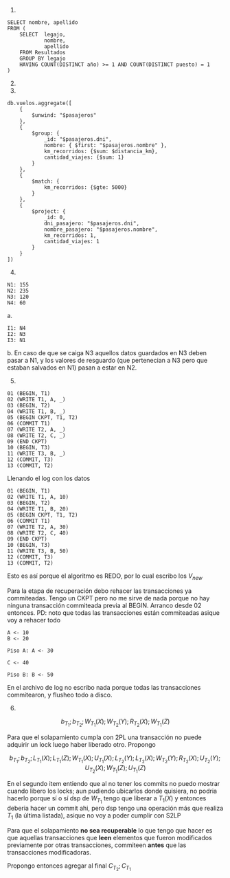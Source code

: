 1.

```
SELECT nombre, apellido 
FROM (
    SELECT  legajo, 
            nombre, 
            apellido
    FROM Resultados
    GROUP BY legajo
    HAVING COUNT(DISTINCT año) >= 1 AND COUNT(DISTINCT puesto) = 1
)
```

2.



3.

```
db.vuelos.aggregate([
    {
        $unwind: "$pasajeros"
    },
    {
        $group: {
            _id: "$pasajeros.dni",
            nombre: { $first: "$pasajeros.nombre" },
            km_recorridos: {$sum: $distancia_km},
            cantidad_viajes: {$sum: 1}
        }
    }, 
    {
        $match: {
            km_recorridos: {$gte: 5000}
        }
    },
    {
        $project: {
            _id: 0,
            dni_pasajero: "$pasajeros.dni",
            nombre_pasajero: "$pasajeros.nombre",
            km_recorridos: 1,
            cantidad_viajes: 1
        }
    }
])
```

4.

```
N1: 155
N2: 235
N3: 120
N4: 60
```

a.

```
I1: N4
I2: N3
I3: N1
```

b. En caso de que se caiga N3 aquellos datos guardados en N3 deben pasar a N1, y los valores de resguardo (que pertenecian a N3 pero que estaban salvados en N1) pasan a estar en N2.

5.

```
01 (BEGIN, T1)
02 (WRITE T1, A, _)
03 (BEGIN, T2)
04 (WRITE T1, B, _)
05 (BEGIN CKPT, T1, T2)
06 (COMMIT T1)
07 (WRITE T2, A, _)
08 (WRITE T2, C, _)
09 (END CKPT)
10 (BEGIN, T3)
11 (WRITE T3, B, _)
12 (COMMIT, T3)
13 (COMMIT, T2)
```

Llenando el log con los datos

```
01 (BEGIN, T1)
02 (WRITE T1, A, 10)
03 (BEGIN, T2)
04 (WRITE T1, B, 20)
05 (BEGIN CKPT, T1, T2)
06 (COMMIT T1)
07 (WRITE T2, A, 30)
08 (WRITE T2, C, 40)
09 (END CKPT)
10 (BEGIN, T3)
11 (WRITE T3, B, 50)
12 (COMMIT, T3)
13 (COMMIT, T2)
```

Esto es así porque el algoritmo es REDO, por lo cual escribo los $V_{new}$

Para la etapa de recuperación debo rehacer las transacciones ya commiteadas. Tengo un CKPT pero no me sirve de nada porque no hay ninguna transacción commiteada previa al BEGIN. Arranco desde 02 entonces. PD: noto que todas las transacciones están commiteadas asique voy a rehacer todo

```
A <- 10
B <- 20

Piso A: A <- 30

C <- 40

Piso B: B <- 50
```

En el archivo de log no escribo nada porque todas las transacciones commitearon, y flusheo todo a disco.

6.

$$
b_{T_{1}};b_{T_{2}};W_{T_{1}}(X);W_{T_{2}}(Y);R_{T_{2}}(X);W_{T_{1}}(Z)
$$


Para que el solapamiento cumpla con 2PL una transacción no puede adquirir un lock luego haber liberado otro. Propongo


$$
b_{T_{1}};b_{T_{2}};L_{T_{1}}(X);L_{T_{1}}(Z);W_{T_{1}}(X);U_{T_{1}}(X);L_{T_{2}}(Y);L_{T_{2}}(X);W_{T_{2}}(Y);R_{T_{2}}(X);U_{T_{2}}(Y);U_{T_{2}}(X);W_{T_{1}}(Z);U_{T_{1}}(Z)
$$

En el segundo item entiendo que al no tener los commits no puedo mostrar cuando libero los locks; aun pudiendo ubicarlos donde quisiera, no podria hacerlo porque sí o sí dsp de $W_{T_1}$ tengo que liberar a $T_1(X)$ y entonces deberia hacer un commit ahi, pero dsp tengo una operación más que realiza $T_1$ (la última listada), asique no voy a poder cumplir con S2LP

Para que el solapamiento **no sea recuperable** lo que tengo que hacer es que aquellas transacciones que **leen** elementos que fueron modificados previamente por otras transacciones, commiteen **antes** que las transacciones modificadoras.

Propongo entonces agregar al final $C_{T_2}; C_{T_1}$